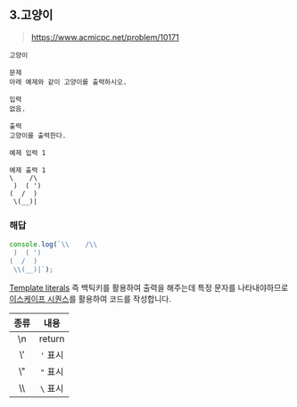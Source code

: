 ## 3.고양이

> https://www.acmicpc.net/problem/10171

```
고양이

문제
아래 예제와 같이 고양이를 출력하시오.

입력
없음.

출력
고양이를 출력한다.

예제 입력 1

예제 출력 1
\    /\
 )  ( ')
(  /  )
 \(__)|
```

### 해답

```js
console.log(`\\    /\\
 )  ( ')
(  /  )
 \\(__)|`);
```

[Template literals](https://developer.mozilla.org/ko/docs/Web/JavaScript/Reference/Template_literals) 즉 백틱키를 활용하여 출력을 해주는데 특정 문자를 나타내야하므로 [이스케이프 시퀀스](https://docs.microsoft.com/ko-kr/cpp/c-language/escape-sequences?view=msvc-170)를 활용하여 코드를 작성합니다.

| 종류 |   내용   |
| :--: | :------: |
|  \n  |  return  |
| \\'  | `'` 표시 |
| \\"  | `"` 표시 |
| \\\\ | `\` 표시 |
